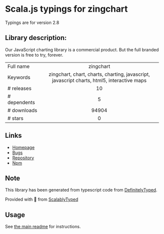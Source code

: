 
# Scala.js typings for zingchart

Typings are for version 2.8

## Library description:
Our JavaScript charting library is a commercial product. But the full branded version is free to try, forever.

|                    |                 |
| ------------------ | :-------------: |
| Full name          | zingchart |
| Keywords           | zingchart, chart, charts, charting, javascript, javascript charts, html5, interactive maps |
| # releases         | 10 |
| # dependents       | 5 |
| # downloads        | 94904 |
| # stars            | 0 |

## Links
- [Homepage](https://www.zingchart.com)
- [Bugs](https://github.com/zingchart/ZingChart/issues)
- [Repository](https://github.com/zingchart/ZingChart)
- [Npm](https://www.npmjs.com/package/zingchart)
    


## Note
This library has been generated from typescript code from [DefinitelyTyped](https://definitelytyped.org).

Provided with :purple_heart: from [ScalablyTyped](https://github.com/oyvindberg/ScalablyTyped)

## Usage
See [the main readme](../../readme.md) for instructions.


